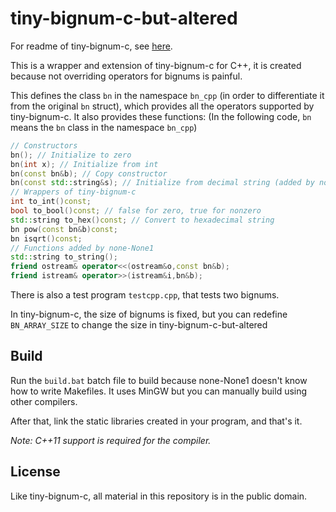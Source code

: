 # tiny-bignum-c-but-altered
For readme of tiny-bignum-c, see [here](https://github.com/kokke/tiny-bignum-c).

This is a wrapper and extension of tiny-bignum-c for C++, it is created because not overriding operators for bignums is painful.

This defines the class `bn` in the namespace `bn_cpp` (in order to differentiate it from the original `bn` struct), which provides all the operators supported by tiny-bignum-c. It also provides these functions: (In the following code, `bn` means the `bn` class in the namespace `bn_cpp`)
```cpp
// Constructors
bn(); // Initialize to zero
bn(int x); // Initialize from int
bn(const bn&b); // Copy constructor
bn(const std::string&s); // Initialize from decimal string (added by none-None1)
// Wrappers of tiny-bignum-c
int to_int()const;
bool to_bool()const; // false for zero, true for nonzero
std::string to_hex()const; // Convert to hexadecimal string
bn pow(const bn&b)const;
bn isqrt()const;
// Functions added by none-None1
std::string to_string();
friend ostream& operator<<(ostream&o,const bn&b);
friend istream& operator>>(istream&i,bn&b);
```
There is also a test program `testcpp.cpp`, that tests two bignums.

In tiny-bignum-c, the size of bignums is fixed, but you can redefine `BN_ARRAY_SIZE` to change the size in tiny-bignum-c-but-altered
## Build
Run the `build.bat` batch file to build because none-None1 doesn't know how to write Makefiles. It uses MinGW but you can manually build using other compilers.

After that, link the static libraries created in your program, and that's it.

*Note: C++11 support is required for the compiler.*
## License
Like tiny-bignum-c, all material in this repository is in the public domain.

